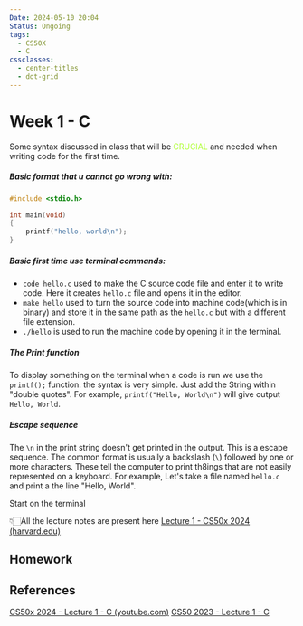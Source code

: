 ```yaml
---
Date: 2024-05-10 20:04
Status: Ongoing
tags:
  - CS50X
  - C
cssclasses:
  - center-titles
  - dot-grid
---
```

# Week 1 - C

Some syntax discussed in class that will be <span style="color:GreenYellow">CRUCIAL</span> and needed when writing code for the first time.

##### Basic format that u cannot go wrong with:

``` C
#include <stdio.h>

int main(void) 
{ 
	printf("hello, world\n");
}
```

##### Basic first time use terminal commands:

- `code hello.c` used to make the C source code file and enter it to write code. Here it creates `hello.c` file and opens it in the editor.
- `make hello` used to turn the source code into machine code(which is in binary) and store it in the same path as the `hello.c` but with a different file extension.
- `./hello` is used to run the machine code by opening it in the terminal.

##### The Print function

To display something on the terminal when a code is run we use the `printf();` function. the syntax is very simple. Just add the String within "double quotes". For example, `printf("Hello, World\n")` will give output `Hello, World`.

##### Escape sequence

The `\n` in the print string doesn't get printed in the output. This is a escape sequence. The common format is usually a backslash (`\`) followed by one or more characters. These tell the computer to print th8ings that are not easily represented on a keyboard. For example, Let's take a file named `hello.c` and print a the line "Hello, World".

Start on the terminal



👇🏻All the lecture notes are present here 
[Lecture 1 - CS50x 2024 (harvard.edu)](https://cs50.harvard.edu/x/2024/notes/1/)


## Homework



## References

[CS50x 2024 - Lecture 1 - C (youtube.com)](https://www.youtube.com/watch?v=cwtpLIWylAw)
[CS50 2023 - Lecture 1 - C](https://cdn.cs50.net/2023/fall/lectures/1/lecture1.pdf)
